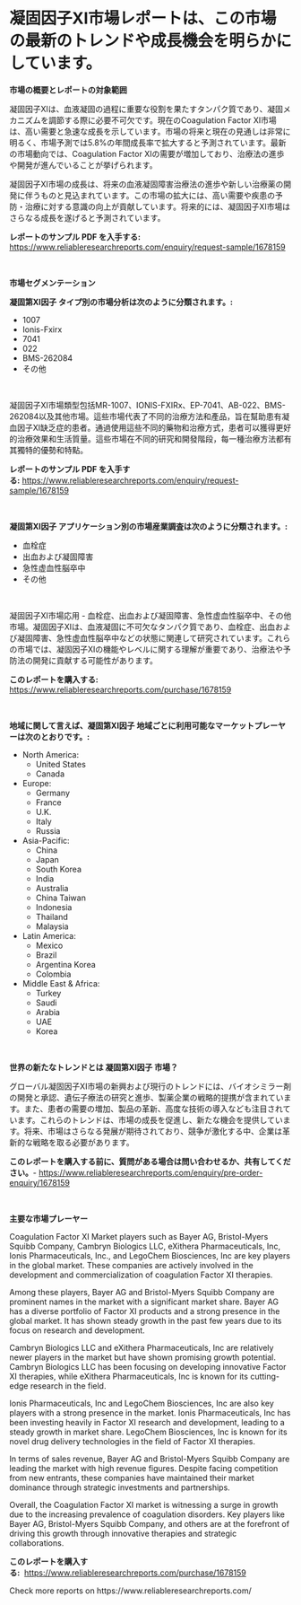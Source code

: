 <p><h1>凝固因子XI市場レポートは、この市場の最新のトレンドや成長機会を明らかにしています。</h1></p><p><strong>市場の概要とレポートの対象範囲</strong></p>
<p><p>凝固因子XIは、血液凝固の過程に重要な役割を果たすタンパク質であり、凝固メカニズムを調節する際に必要不可欠です。現在のCoagulation Factor XI市場は、高い需要と急速な成長を示しています。市場の将来と現在の見通しは非常に明るく、市場予測では5.8%の年間成長率で拡大すると予測されています。最新の市場動向では、Coagulation Factor XIの需要が増加しており、治療法の進歩や開発が進んでいることが挙げられます。</p><p>凝固因子XI市場の成長は、将来の血液凝固障害治療法の進歩や新しい治療薬の開発に伴うものと見込まれています。この市場の拡大には、高い需要や疾患の予防・治療に対する意識の向上が貢献しています。将来的には、凝固因子XI市場はさらなる成長を遂げると予測されています。</p></p>
<p><strong>レポートのサンプル PDF を入手する:</strong> <a href="https://www.reliableresearchreports.com/enquiry/request-sample/1678159">https://www.reliableresearchreports.com/enquiry/request-sample/1678159</a></p>
<p>&nbsp;</p>
<p><strong>市場セグメンテーション</strong></p>
<p><strong>凝固第XI因子 タイプ別の市場分析は次のように分類されます。:</strong></p>
<p><ul><li>1007</li><li>Ionis-Fxirx</li><li>7041</li><li>022</li><li>BMS-262084</li><li>その他</li></ul></p>
<p>&nbsp;</p>
<p><p>凝固因子XI市場類型包括MR-1007、IONIS-FXIRx、EP-7041、AB-022、BMS-262084以及其他市場。這些市場代表了不同的治療方法和產品，旨在幫助患有凝血因子XI缺乏症的患者。通過使用這些不同的藥物和治療方式，患者可以獲得更好的治療效果和生活質量。這些市場在不同的研究和開發階段，每一種治療方法都有其獨特的優勢和特點。</p></p>
<p><strong>レポートのサンプル PDF を入手する:</strong>&nbsp;<a href="https://www.reliableresearchreports.com/enquiry/request-sample/1678159">https://www.reliableresearchreports.com/enquiry/request-sample/1678159</a></p>
<p>&nbsp;</p>
<p><strong> 凝固第XI因子 アプリケーション別の市場産業調査は次のように分類されます。:</strong></p>
<p><ul><li>血栓症</li><li>出血および凝固障害</li><li>急性虚血性脳卒中</li><li>その他</li></ul></p>
<p>&nbsp;</p>
<p><p>凝固因子XI市場応用 - 血栓症、出血および凝固障害、急性虚血性脳卒中、その他市場。凝固因子XIは、血液凝固に不可欠なタンパク質であり、血栓症、出血および凝固障害、急性虚血性脳卒中などの状態に関連して研究されています。これらの市場では、凝固因子XIの機能やレベルに関する理解が重要であり、治療法や予防法の開発に貢献する可能性があります。</p></p>
<p><strong>このレポートを購入する:</strong>&nbsp; <a href="https://www.reliableresearchreports.com/purchase/1678159">https://www.reliableresearchreports.com/purchase/1678159</a></p>
<p>&nbsp;</p>
<p><strong>地域に関して言えば、凝固第XI因子 地域ごとに利用可能なマーケットプレーヤーは次のとおりです。:</strong></p>
<p><ul>
    <li>
        North America:
        <ul>
            <li>United States</li>
            <li>Canada</li>
        </ul>
    </li>
    <li>
        Europe:
        <ul>
            <li>Germany</li>
            <li>France</li>
            <li>U.K.</li>
            <li>Italy</li>
            <li>Russia</li>
        </ul>
    </li>
    <li>
        Asia-Pacific:
        <ul>
            <li>China</li>
            <li>Japan</li>
            <li>South Korea</li>
            <li>India</li>
            <li>Australia</li>
            <li>China Taiwan</li>
            <li>Indonesia</li>
            <li>Thailand</li>
            <li>Malaysia</li>
        </ul>
    </li>
    <li>
        Latin America:
        <ul>
            <li>Mexico</li>
            <li>Brazil</li>
            <li>Argentina Korea</li>
            <li>Colombia</li>
        </ul>
    </li>
    <li>
        Middle East & Africa:
        <ul>
            <li>Turkey</li>
            <li>Saudi</li>
            <li>Arabia</li>
            <li>UAE</li>
            <li>Korea</li>
        </ul>
    </li>
    </ul></p>
<p>&nbsp;</p>
<p><strong>世界の新たなトレンドとは 凝固第XI因子 市場？</strong></p>
<p><p>グローバル凝固因子XI市場の新興および現行のトレンドには、バイオシミラー剤の開発と承認、遺伝子療法の研究と進歩、製薬企業の戦略的提携が含まれています。また、患者の需要の増加、製品の革新、高度な技術の導入なども注目されています。これらのトレンドは、市場の成長を促進し、新たな機会を提供しています。将来、市場はさらなる発展が期待されており、競争が激化する中、企業は革新的な戦略を取る必要があります。</p></p>
<p><strong>このレポートを購入する前に、質問がある場合は問い合わせるか、共有してください。</strong>- <a href="https://www.reliableresearchreports.com/enquiry/pre-order-enquiry/1678159">https://www.reliableresearchreports.com/enquiry/pre-order-enquiry/1678159</a></p>
<p>&nbsp;</p>
<p><strong>主要な市場プレーヤー</strong></p>
<p><p>Coagulation Factor XI Market players such as Bayer AG, Bristol-Myers Squibb Company, Cambryn Biologics LLC, eXithera Pharmaceuticals, Inc, Ionis Pharmaceuticals, Inc., and LegoChem Biosciences, Inc are key players in the global market. These companies are actively involved in the development and commercialization of coagulation Factor XI therapies.</p><p>Among these players, Bayer AG and Bristol-Myers Squibb Company are prominent names in the market with a significant market share. Bayer AG has a diverse portfolio of Factor XI products and a strong presence in the global market. It has shown steady growth in the past few years due to its focus on research and development.</p><p>Cambryn Biologics LLC and eXithera Pharmaceuticals, Inc are relatively newer players in the market but have shown promising growth potential. Cambryn Biologics LLC has been focusing on developing innovative Factor XI therapies, while eXithera Pharmaceuticals, Inc is known for its cutting-edge research in the field.</p><p>Ionis Pharmaceuticals, Inc and LegoChem Biosciences, Inc are also key players with a strong presence in the market. Ionis Pharmaceuticals, Inc has been investing heavily in Factor XI research and development, leading to a steady growth in market share. LegoChem Biosciences, Inc is known for its novel drug delivery technologies in the field of Factor XI therapies.</p><p>In terms of sales revenue, Bayer AG and Bristol-Myers Squibb Company are leading the market with high revenue figures. Despite facing competition from new entrants, these companies have maintained their market dominance through strategic investments and partnerships.</p><p>Overall, the Coagulation Factor XI market is witnessing a surge in growth due to the increasing prevalence of coagulation disorders. Key players like Bayer AG, Bristol-Myers Squibb Company, and others are at the forefront of driving this growth through innovative therapies and strategic collaborations.</p></p>
<p><strong>このレポートを購入する:</strong>&nbsp;&nbsp;<a href="https://www.reliableresearchreports.com/purchase/1678159">https://www.reliableresearchreports.com/purchase/1678159</a></p>
<p>Check more reports on https://www.reliableresearchreports.com/</p>